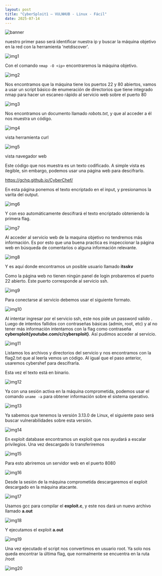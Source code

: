 ```yaml
---
layout: post
title: "CyberSploit1 – VULNHUB - Linux - Fácil"
date: 2025-07-14
---
```

![banner](/secnotes/assets/img/cybersploit/banner.png)


nuestro primer paso será identificar nuestra ip y buscar la máquina objetivo en la red con la herramienta 'netdiscover'.

![img1](/secnotes/assets/img/cybersploit/1.png)
 
Con el comando `nmap -O <ip>` encontraremos la máquina objetivo.
 
![img2](/secnotes/assets/img/cybersploit/2.png)

Nos encontramos que la máquina tiene los puertos 22 y 80 abiertos, vamos a usar un script básico de enumeración de directorios que tiene integrado nmap para hacer un escaneo rápido al servicio web sobre el puerto 80

 ![img3](/secnotes/assets/img/cybersploit/3.png)

 Nos encontramos un documento llamado _robots.txt_, y que al acceder a él nos muestra un código.

 ![img4](/secnotes/assets/img/cybersploit/4.png)

vista herramienta curl

 ![img5](/secnotes/assets/img/cybersploit/5.png)

vista navegador web

Este código que nos muestra es un texto codificado. A simple vista es ilegible, sin embargo, podemos usar una página web para descifrarlo.

https://gchq.github.io/CyberChef/  

En esta página ponemos el texto encriptado en el input, y presionamos la varita del output.

![img6](/secnotes/assets/img/cybersploit/6.png)

Y con eso automáticamente descifrará el texto encriptado obteniendo la primera flag.

![img7](/secnotes/assets/img/cybersploit/7.png)

Al acceder al servicio web de la maquina objetivo no tendremos más información. Es por esto que una buena practica es inspeccionar la página web en búsqueda de comentarios o alguna información relevante. 

 ![img8](/secnotes/assets/img/cybersploit/8.png)

Y es aquí donde encontramos un posible usuario llamado **itsskv**
 
Como la página web no tienen ningún panel de login probaremos el puerto 22 abierto. Este puerto corresponde al servicio ssh.

 ![img9](/secnotes/assets/img/cybersploit/9.png)
 
Para conectarse al servicio debemos usar el siguiente formato.

![img10](/secnotes/assets/img/cybersploit/10.png)
 
Al intentar ingresar por el servicio ssh, este nos pide un password valido . Luego de intentos fallidos con contraseñas básicas (admin, root, etc) y al no tener más información intentamos con la flag como contraseña **cybersploit{youtube.com/c/cybersploit}**.
Así pudimos acceder al servicio.

![img11](/secnotes/assets/img/cybersploit/11.png)
 
Listamos los archivos y directorios del servicio y nos encontramos con la flag2.txt que al leerla vemos un código. Al igual que el paso anterior, usaremos cybershef para descifrarla.

Esta vez el texto está en binario.

![img12](/secnotes/assets/img/cybersploit/12.png)

Ya con una sesión activa en la máquina comprometida, podemos usar el comando `uname -a` para obtener información sobre el sistema operativo.

 ![img13](/secnotes/assets/img/cybersploit/13.png)
 
Ya sabemos que tenemos la versión 3.13.0 de Linux, el siguiente paso será buscar vulnerabilidades sobre esta versión.

![img14](/secnotes/assets/img/cybersploit/14.png)
 
En exploit database encontramos un exploit que nos ayudará a escalar privilegios.
Una vez descargado lo transferiremos 

![img15](/secnotes/assets/img/cybersploit/15.png)
 
Para esto abriremos un servidor web en el puerto 8080

![img16](/secnotes/assets/img/cybersploit/16.png)
 
Desde la sesión de la máquina comprometida descargaremos el exploit descargado en la máquina atacante.

![img17](/secnotes/assets/img/cybersploit/17.png)
 
Usamos gcc para compilar el **exploit.c**, y este nos dará un nuevo archivo llamado **a.out**

![img18](/secnotes/assets/img/cybersploit/18.png)

Y ejecutamos el exploit **a.out**

![img19](/secnotes/assets/img/cybersploit/19.png) 

Una vez ejecutado el script nos convertimos en usuario root. Ya solo nos queda encontrar la última flag, que normalmente se encuentra en la ruta /root

![img20](/secnotes/assets/img/cybersploit/20.png)
